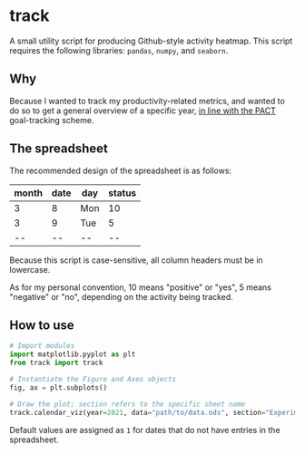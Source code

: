 # track

A small utility script for producing Github-style activity heatmap. This script requires the following libraries: `pandas`, `numpy`, and `seaborn`.

## Why

Because I wanted to track my productivity-related metrics, and wanted to do so to get a general overview of a specific year, [in line with the PACT](https://nesslabs.com/smart-goals-pact) goal-tracking scheme.

## The spreadsheet

The recommended design of the spreadsheet is as follows:

| month | date | day | status
| ----- | ---- | --- | ------
| 3     | 8    | Mon | 10
| 3     | 9    | Tue | 5
| --    | --   | --  | --

Because this script is case-sensitive, all column headers must be in lowercase.

As for my personal convention, 10 means "positive" or "yes", 5 means "negative" or "no", depending on the activity being tracked.

## How to use

```python
# Import modules
import matplotlib.pyplot as plt
from track import track

# Instantiate the Figure and Axes objects
fig, ax = plt.subplots()

# Draw the plot; section refers to the specific sheet name
track.calendar_viz(year=2021, data="path/to/data.ods", section="Experiment", plot=True, ax=ax)
```

Default values are assigned as `1` for dates that do not have entries in the spreadsheet.
